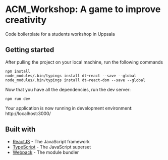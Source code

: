 # ACM_Workshop: A game to improve creativity
Code boilerplate for a students workshop in Uppsala

## Getting started
After pulling the project on your local machine, run the following commands
```
npm install
node_modules/.bin/typings install dt~react --save --global
node_modules/.bin/typings install dt~react-dom --save --global
```

Now that you have all the dependencies, run the dev server:

```
npm run dev
```

Your application is now running in development environment: http://localhost:3000/

## Built with
* [ReactJS](https://facebook.github.io/react/) - The JavaScript framework
* [TypeScript](https://www.typescriptlang.org/) - The JavaScript superset
* [Webpack](https://webpack.github.io/) - The module bundler